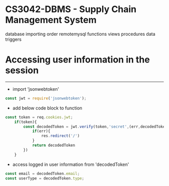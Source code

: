 # CS3042-DBMS - Supply Chain Management System

database importing order
remotemysql
functions
views
procedures
data
triggers

# Accessing user information in the session



------------


- import 'jsonwebtoken'

























































































```javascript
const jwt = require('jsonwebtoken');
```
- add below code block to function
```javascript
const token = req.cookies.jwt;
    if(token){
        const decodedToken = jwt.verify(token,'secret',(err,decodedToken) => {
            if(err){
                res.redirect('/')
            }
			return decodedToken
        })
    }
```
- access logged in user information from 'decodedToken'
```javascript
const email = decodedToken.email;
const userType = decodedToken.type;
```

